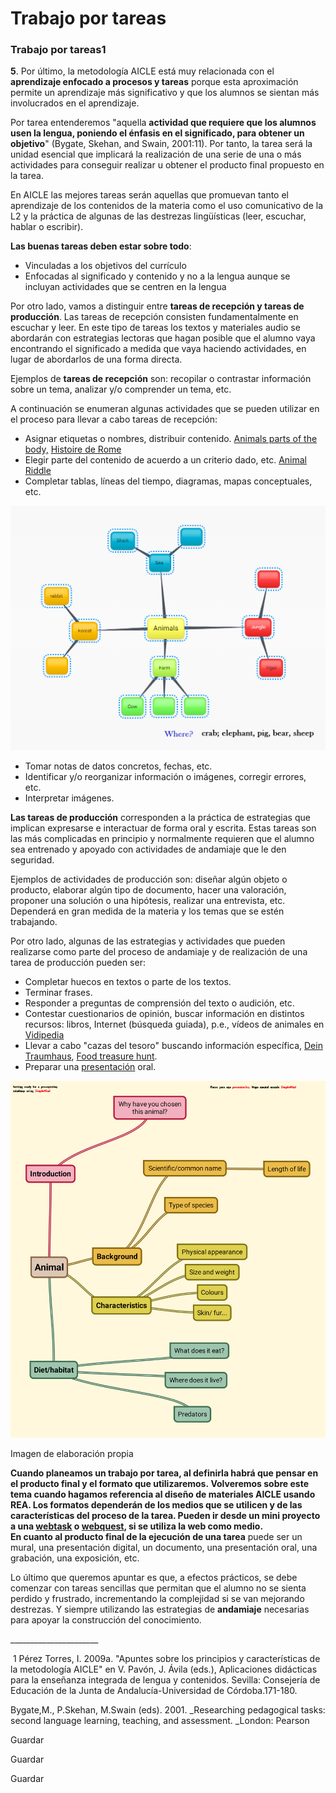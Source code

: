 # Trabajo por tareas

### Trabajo por tareas1

**5**. Por último, la metodología AICLE está muy relacionada con el **aprendizaje enfocado a procesos y tareas** porque esta aproximación permite un aprendizaje más significativo y que los alumnos se sientan más involucrados en el aprendizaje.

Por tarea entenderemos "aquella **actividad que requiere que los alumnos usen la lengua, poniendo el énfasis en el significado, para obtener un objetivo**" (Bygate, Skehan, and Swain, 2001:11). Por tanto, la tarea será la unidad esencial que implicará la realización de una serie de una o más actividades para conseguir realizar u obtener el producto final propuesto en la tarea.

En AICLE las mejores tareas serán aquellas que promuevan tanto el aprendizaje de los contenidos de la materia como el uso comunicativo de la L2 y la práctica de algunas de las destrezas lingüísticas (leer, escuchar, hablar o escribir).

**Las buenas tareas deben estar sobre todo**:

*   Vinculadas a los objetivos del currículo
*   Enfocadas al significado y contenido y no a la lengua aunque se incluyan actividades que se centren en la lengua

Por otro lado, vamos a distinguir entre **tareas de recepción y tareas de producción**. Las tareas de recepción consisten fundamentalmente en escuchar y leer. En este tipo de tareas los textos y materiales audio se abordarán con estrategias lectoras que hagan posible que el alumno vaya encontrando el significado a medida que vaya haciendo actividades, en lugar de abordarlos de una forma directa.

Ejemplos de **tareas de recepción** son: recopilar o contrastar información sobre un tema, analizar y/o comprender un tema, etc.

A continuación se enumeran algunas actividades que se pueden utilizar en el proceso para llevar a cabo tareas de recepción:

*   Asignar etiquetas o nombres, distribuir contenido. [Animals parts of the body,](08_Animals_parts_of_the_body.pdf) [Histoire de Rome](http://www.juntadeandalucia.es/educacion/descargasrecursos/aicle/html/pdf/064.pdf)
*   Elegir parte del contenido de acuerdo a un criterio dado, etc. [Animal Riddle](https://www.meddybemps.com/riddles/Index.html)
*   Completar tablas, líneas del tiempo, diagramas, mapas conceptuales, etc.


![Ejemplo Mapa Conceptual](img/REAaicle_14_07_16_B1_T1_Principios_v2_img8.png)


*   Tomar notas de datos concretos, fechas, etc. 
*   Identificar y/o reorganizar información o imágenes, corregir errores, etc. 
*   Interpretar imágenes.

**Las tareas de producción** corresponden a la práctica de estrategias que implican expresarse e interactuar de forma oral y escrita. Estas tareas son las más complicadas en principio y normalmente requieren que el alumno sea entrenado y apoyado con actividades de andamiaje que le den seguridad.

Ejemplos de actividades de producción son: diseñar algún objeto o producto, elaborar algún tipo de documento, hacer una valoración, proponer una solución o una hipótesis, realizar una entrevista, etc. Dependerá en gran medida de la materia y los temas que se estén trabajando.

Por otro lado, algunas de las estrategias y actividades que pueden realizarse como parte del proceso de andamiaje y de realización de una tarea de producción pueden ser:

*   Completar huecos en textos o parte de los textos. 
*   Terminar frases.
*   Responder a preguntas de comprensión del texto o audición, etc.
*   Contestar cuestionarios de opinión, buscar información en distintos recursos: libros, Internet (búsqueda guiada), p.e., vídeos de animales en [Vidipedia](http://www.vidipedia.org/)
*   Llevar a cabo "cazas del tesoro" buscando información específica, [Dein Traumhaus](http://zunal.com/webquest.php?w=307350), [Food treasure hunt](http://busyteacher.org/16118-food-treasure-hunt.html).
*   Preparar una [presentación](https://www.teachingenglish.org.uk/article/student-presentations) oral.


![Presentación oral de animal](img/Animal_presentation.png "Presentación oral de animal")


Imagen de elaboración propia

**Cuando planeamos un trabajo por tarea, al definirla habrá que pensar en el producto final y el formato que utilizaremos. **Volveremos sobre este tema cuando hagamos referencia al diseño de materiales AICLE usando REA. Los formatos dependerán de los medios que se utilicen y de las características del proceso de la tarea. Pueden ir desde un mini proyecto a una [webtask](http://poster.4teachers.org/worksheet/view.php?id=87047) o [webquest](http://zunal.com/webquest.php?w=24488), si se utiliza la web como medio.  
En cuanto** al producto final de la ejecución de una tarea** puede ser un mural, una presentación digital, un documento, una presentación oral, una grabación, una exposición, etc.

Lo último que queremos apuntar es que, a efectos prácticos, se debe comenzar con tareas sencillas que permitan que el alumno no se sienta perdido y frustrado, incrementando la complejidad si se van mejorando destrezas. Y siempre utilizando las estrategias de **andamiaje** necesarias para apoyar la construcción del conocimiento.

\_\_\_\_\_\_\_\_\_\_\_\_\_\_\_\_\_\_\_\_\_\_

 1 Pérez Torres, I. 2009a. "Apuntes sobre los principios y características de la metodología AICLE" en V. Pavón, J. Ávila (eds.), Aplicaciones didácticas para la enseñanza integrada de lengua y contenidos. Sevilla: Consejería de Educación de la Junta de Andalucía-Universidad de Córdoba.171-180.

Bygate,M., P.Skehan, M.Swain (eds). 2001. _Researching pedagogical tasks: second language learning, teaching, and assessment. _London: Pearson  
  

Guardar

Guardar

Guardar